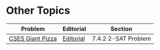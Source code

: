 # Other Topics

| Problem | Editorial | Section |
| ------- | --------- | ------- |
| [CSES Giant Pizza](https://cses.fi/problemset/task/1684) | [Editorial](https://cses.fi/paste/f82fc28dc303b89537c694/) | 7.4.2 2-SAT Problem |